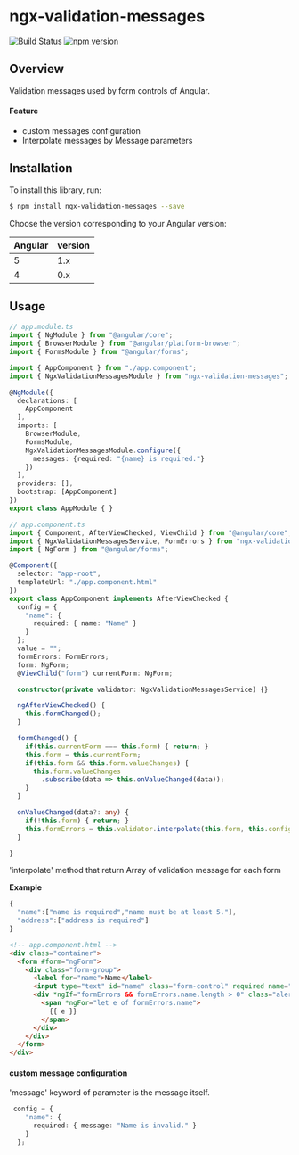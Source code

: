 # ngx-validation-messages

[![Build Status](https://travis-ci.org/hi1280/ngx-validation-messages.svg?branch=master)](https://travis-ci.org/hi1280/ngx-validation-messages)
[![npm version](https://badge.fury.io/js/ngx-validation-messages.svg)](https://badge.fury.io/js/ngx-validation-messages)

## Overview
Validation messages used by form controls of Angular.

#### Feature
* custom messages configuration
* Interpolate messages by Message parameters

## Installation

To install this library, run:

```bash
$ npm install ngx-validation-messages --save
```

Choose the version corresponding to your Angular version:

 Angular     | version
 ----------- | ------------------- 
 5           | 1.x          
 4           | 0.x          

## Usage

```typescript
// app.module.ts
import { NgModule } from "@angular/core";
import { BrowserModule } from "@angular/platform-browser";
import { FormsModule } from "@angular/forms";

import { AppComponent } from "./app.component";
import { NgxValidationMessagesModule } from "ngx-validation-messages";

@NgModule({
  declarations: [
    AppComponent
  ],
  imports: [
    BrowserModule,
    FormsModule,
    NgxValidationMessagesModule.configure({
      messages: {required: "{name} is required."}
    })
  ],
  providers: [],
  bootstrap: [AppComponent]
})
export class AppModule { }
```

```typescript
// app.component.ts
import { Component, AfterViewChecked, ViewChild } from "@angular/core";
import { NgxValidationMessagesService, FormErrors } from "ngx-validation-messages";
import { NgForm } from "@angular/forms";

@Component({
  selector: "app-root",
  templateUrl: "./app.component.html"
})
export class AppComponent implements AfterViewChecked {
  config = {
    "name": {
      required: { name: "Name" }
    }
  };
  value = "";
  formErrors: FormErrors;
  form: NgForm;
  @ViewChild("form") currentForm: NgForm;

  constructor(private validator: NgxValidationMessagesService) {}

  ngAfterViewChecked() {
    this.formChanged();
  }

  formChanged() {
    if(this.currentForm === this.form) { return; }
    this.form = this.currentForm;
    if(this.form && this.form.valueChanges) {
      this.form.valueChanges
        .subscribe(data => this.onValueChanged(data));
    }
  }

  onValueChanged(data?: any) {
    if(!this.form) { return; }
    this.formErrors = this.validator.interpolate(this.form, this.config);
  }

}
```
'interpolate' method that return Array of validation message for each form

**Example**
```js
{
  "name":["name is required","name must be at least 5."],
  "address":["address is required"]
}
```

```html
<!-- app.component.html -->
<div class="container">
  <form #form="ngForm">
    <div class="form-group">
      <label for="name">Name</label>
      <input type="text" id="name" class="form-control" required name="name" [(ngModel)]="value">
      <div *ngIf="formErrors && formErrors.name.length > 0" class="alert alert-danger">
        <span *ngFor="let e of formErrors.name">
          {{ e }}
        </span>
      </div>
    </div>
  </form>
</div>
```

#### custom message configuration

'message' keyword of parameter is the message itself.
```typescript
 config = {
    "name": {
      required: { message: "Name is invalid." }
    }
  };
```